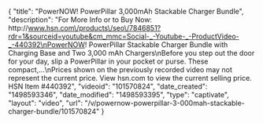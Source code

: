 {
    "title": "PowerNOW! PowerPillar 3,000mAh Stackable Charger Bundle",
    "description": "For More Info or to Buy Now: http:\/\/www.hsn.com\/products\/seo\/7846851?rdr=1&sourceid=youtube&cm_mmc=Social-_-Youtube-_-ProductVideo-_-440392\nPowerNOW! PowerPillar Stackable Charger Bundle with Charging Base and Two 3,000 mAh Chargers\nBefore you step out the door for your day, slip a PowerPillar in your pocket or purse. These compact,...\nPrices shown on the previously recorded video may not represent the current price.  View hsn.com to view the current selling price. HSN Item #440392",
    "videoid": "101570824",
    "date_created": "1498593346",
    "date_modified": "1498593395",
    "type": "captivate",
    "layout": "video",
    "url": "\/v\/powernow-powerpillar-3-000mah-stackable-charger-bundle\/101570824"
}